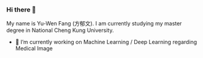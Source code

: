 ### Hi there 👋

My name is Yu-Wen Fang (方郁文). I am currently studying my master degree in National Cheng Kung University.

- 🌱 I’m currently working on  Machine Learning / Deep Learning regarding Medical Image


<!--
**jefffang19/jefffang19** is a ✨ _special_ ✨ repository because its `README.md` (this file) appears on your GitHub profile.

Here are some ideas to get you started:

- 🔭 I’m currently working on ...
- 🌱 I’m currently learning ...
- 👯 I’m looking to collaborate on ...
- 🤔 I’m looking for help with ...
- 💬 Ask me about ...
- 📫 How to reach me: ...
- 😄 Pronouns: ...
- ⚡ Fun fact: ...
-->
